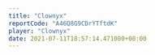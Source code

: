 ```yaml
---
title: "Clownyx"
reportCode: "A46Q8G9CDrYTftdK"
player: "Clownyx"
date: 2021-07-11T18:57:14.471000+00:00
---
```

